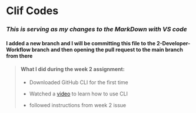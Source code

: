 # Clif Codes

### *This is serving as my changes to the MarkDown with VS code*

#### I added a new branch and I will be committing this file to the 2-Developer-Workflow branch and then opening the pull request to the main branch from there


>#### What I did during the week 2 assignment:
>
> - Downloaded GitHub CLI for the first time
>
> - Watched a [video](https://www.youtube.com/watch?v=tRZGeaHPoaw) to learn how to use CLI
>
> - followed instructions from week 2 issue
